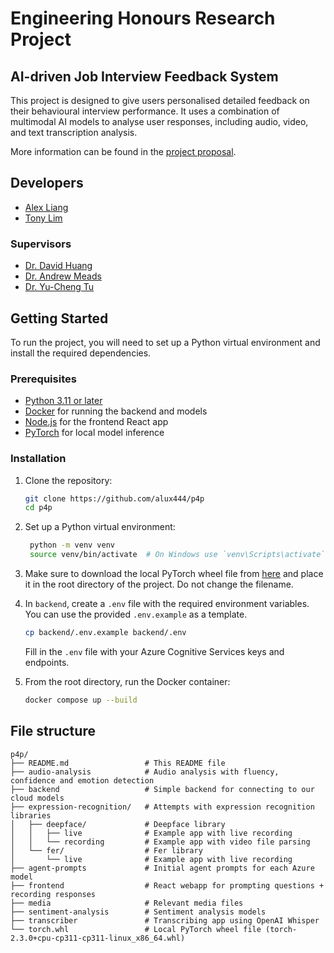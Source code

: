 # Engineering Honours Research Project

## AI-driven Job Interview Feedback System

This project is designed to give users personalised detailed feedback on their behavioural interview performance. It uses a combination of multimodal AI models to analyse user responses, including audio, video, and text transcription analysis.

More information can be found in the [project proposal](https://part4project.foe.auckland.ac.nz/home/project/detail/5673/).

## Developers

- [Alex Liang](https://github.com/alux444)
- [Tony Lim](https://github.com/tonylxm)

### Supervisors

- [Dr. David Huang](https://profiles.auckland.ac.nz/david-huang)
- [Dr. Andrew Meads](https://profiles.auckland.ac.nz/andrew-meads)
- [Dr. Yu-Cheng Tu](https://profiles.auckland.ac.nz/yu-cheng-tu)

## Getting Started

To run the project, you will need to set up a Python virtual environment and install the required dependencies.

### Prerequisites

- [Python 3.11 or later](https://www.python.org/downloads/)
- [Docker](https://www.docker.com/products/docker-desktop) for running the backend and models
- [Node.js](https://nodejs.org/en/download/) for the frontend React app
- [PyTorch](https://download.pytorch.org/whl/cpu/torch-2.3.0%2Bcpu-cp311-cp311-linux_x86_64.whl) for local model inference

### Installation

1. Clone the repository:

   ```bash
   git clone https://github.com/alux444/p4p
   cd p4p
   ```

2. Set up a Python virtual environment:

   ```bash
    python -m venv venv
    source venv/bin/activate  # On Windows use `venv\Scripts\activate`
   ```

3. Make sure to download the local PyTorch wheel file from [here](https://download.pytorch.org/whl/cpu/torch-2.3.0%2Bcpu-cp311-cp311-linux_x86_64.whl) and place it in the root directory of the project. Do not change the filename.

4. In `backend`, create a `.env` file with the required environment variables. You can use the provided `.env.example` as a template.

   ```bash
   cp backend/.env.example backend/.env
   ```

   Fill in the `.env` file with your Azure Cognitive Services keys and endpoints.

5. From the root directory, run the Docker container:
   ```bash
   docker compose up --build
   ```

## File structure

```
p4p/
├── README.md                 # This README file
├── audio-analysis            # Audio analysis with fluency, confidence and emotion detection
├── backend                   # Simple backend for connecting to our cloud models
├── expression-recognition/   # Attempts with expression recognition libraries
│   ├── deepface/             # Deepface library
│   │   ├── live              # Example app with live recording
│   │   └── recording         # Example app with video file parsing
│   └── fer/                  # Fer library
│       └── live              # Example app with live recording
├── agent-prompts             # Initial agent prompts for each Azure model
├── frontend                  # React webapp for prompting questions + recording responses
├── media                     # Relevant media files
├── sentiment-analysis        # Sentiment analysis models
├── transcriber               # Transcribing app using OpenAI Whisper
└── torch.whl                 # Local PyTorch wheel file (torch-2.3.0+cpu-cp311-cp311-linux_x86_64.whl)
```

